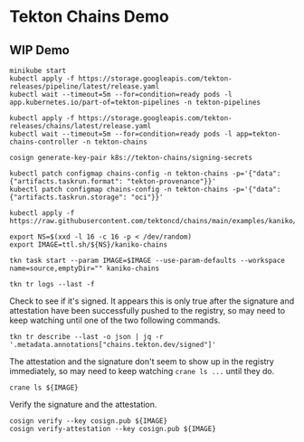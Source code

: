 # Tekton Chains Demo

## WIP Demo
```
minikube start
kubectl apply -f https://storage.googleapis.com/tekton-releases/pipeline/latest/release.yaml
kubectl wait --timeout=5m --for=condition=ready pods -l app.kubernetes.io/part-of=tekton-pipelines -n tekton-pipelines

kubectl apply -f https://storage.googleapis.com/tekton-releases/chains/latest/release.yaml
kubectl wait --timeout=5m --for=condition=ready pods -l app=tekton-chains-controller -n tekton-chains

cosign generate-key-pair k8s://tekton-chains/signing-secrets

kubectl patch configmap chains-config -n tekton-chains -p='{"data":{"artifacts.taskrun.format": "tekton-provenance"}}'
kubectl patch configmap chains-config -n tekton-chains -p='{"data":{"artifacts.taskrun.storage": "oci"}}'

kubectl apply -f https://raw.githubusercontent.com/tektoncd/chains/main/examples/kaniko/kaniko.yaml

export NS=$(xxd -l 16 -c 16 -p < /dev/random)
export IMAGE=ttl.sh/${NS}/kaniko-chains

tkn task start --param IMAGE=$IMAGE --use-param-defaults --workspace name=source,emptyDir="" kaniko-chains

tkn tr logs --last -f
```

Check to see if it's signed. It appears this is only true after the signature and attestation have
been successfully pushed to the registry, so may need to keep watching until one of the two following commands.
```
tkn tr describe --last -o json | jq -r '.metadata.annotations["chains.tekton.dev/signed"]'
```

The attestation and the signature don't seem to show up in the registry immediately, so may need to keep watching
`crane ls ...` until they do.
```
crane ls ${IMAGE}
```

Verify the signature and the attestation.
```
cosign verify --key cosign.pub ${IMAGE}
cosign verify-attestation --key cosign.pub ${IMAGE}
```
